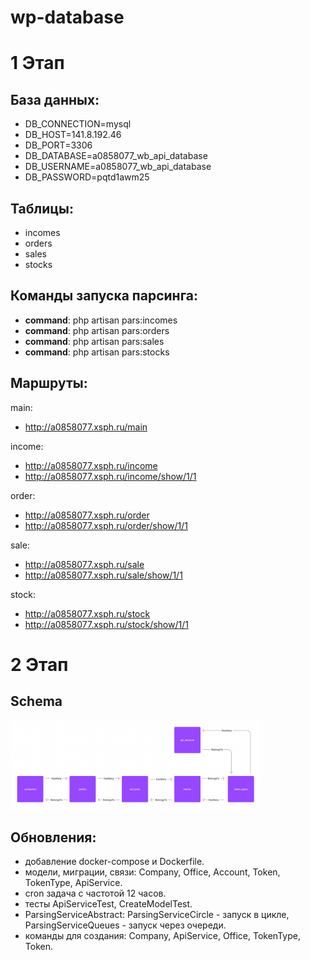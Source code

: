 # wp-database

# 1 Этап
## База данных:
- DB_CONNECTION=mysql
- DB_HOST=141.8.192.46
- DB_PORT=3306
- DB_DATABASE=a0858077_wb_api_database
- DB_USERNAME=a0858077_wb_api_database
- DB_PASSWORD=pqtd1awm25

## Таблицы:
- incomes
- orders
- sales
- stocks
  
## Команды запуска парсинга:
- **command**: php artisan pars:incomes
- **command**: php artisan pars:orders
- **command**: php artisan pars:sales
- **command**: php artisan pars:stocks

## Маршруты:
main:
- http://a0858077.xsph.ru/main
 
income:
- http://a0858077.xsph.ru/income
- http://a0858077.xsph.ru/income/show/1/1

order:
- http://a0858077.xsph.ru/order
- http://a0858077.xsph.ru/order/show/1/1

sale:
- http://a0858077.xsph.ru/sale
- http://a0858077.xsph.ru/sale/show/1/1

stock:
- http://a0858077.xsph.ru/stock
- http://a0858077.xsph.ru/stock/show/1/1

# 2 Этап
## Schema
<img src="./resources/preview/db_2.png" alt="1" width="400"/>

## Обновления:
- добавление docker-compose и Dockerfile.
- модели, миграции, связи: Company, Office, Account, Token, TokenType, ApiService.
- cron задача с частотой 12 часов.
- тесты ApiServiceTest, CreateModelTest.
- ParsingServiceAbstract: ParsingServiceCircle - запуск в цикле, ParsingServiceQueues - запуск через очереди.
- команды для создания: Company, ApiService, Office, TokenType, Token.

